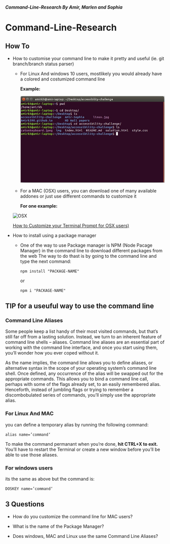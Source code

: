 ##### Command-Line-Research By Amir, Marlen and Sophia

# Command-Line-Research

## How To
+ How to customise your command line to make it pretty and useful (ie. git branch/branch status parser)

     + For Linux And windows 10 users, mostlikely you would already have a colored and costumized command line

       **Example:**

       ![linux](https://github.com/Amirk390/Command-Line-Research/blob/master/linux.jpg)
      
     + For a MAC (OSX) users, you can download one of many available addones or just use different commands to customize it
       
       **For one example:**
     
     ![OSX](http://cdn.osxdaily.com/wp-content/uploads/2006/12/custom-terminal-prompt-mac-610x229.jpg)
     
     [How to Customize your Terminal Prompt for OSX users)](http://osxdaily.com/2006/12/11/how-to-customize-your-terminal-prompt/)
  
+ How to install using a package manager

  + One of the way to use Package manager is NPM (Node Pacage Manager) in the command line to download different packages from the web
    The way to do thast is by going to the command line and type the next command: 
    
        npm install "PACKAGE-NAME"

     or    

        npm i "PACKAGE-NAME"


##
## TIP for a useuful way to use the command line
 
 ### Command Line Aliases
 
Some people keep a list handy of their most visited commands, but that’s still far off from a lasting solution. Instead, we turn to an inherent feature of command line shells – aliases. Command line aliases are an essential part of working with the command line interface, and once you start using them, you’ll wonder how you ever coped without it.

As the name implies, the command line allows you to define aliases, or alternative syntax in the scope of your operating system’s command line shell. Once defined, any occurrence of the alias will be swapped out for the appropriate commands. This allows you to bind a command line call, perhaps with some of the flags already set, to an easily remembered alias. Henceforth, instead of jumbling flags or trying to remember a discombobulated series of commands, you’ll simply use the appropriate alias.

### For Linux And MAC

 you can define a temporary alias by running the following command:
 
    alias name=’command‘
    
To make the command permanant when you’re done, **hit CTRL+X to exit.** 
You’ll have to restart the Terminal or create a new window before you’ll be able to use those aliases.

### For windows users

its the same as above but the command is:

    DOSKEY name=’command‘
    


## 3 Questions

+ How do you customize the command line for MAC users?

+ What is the name of the Package Manager?

+ Does windows, MAC and Linux use the same Command Line Aliases?
